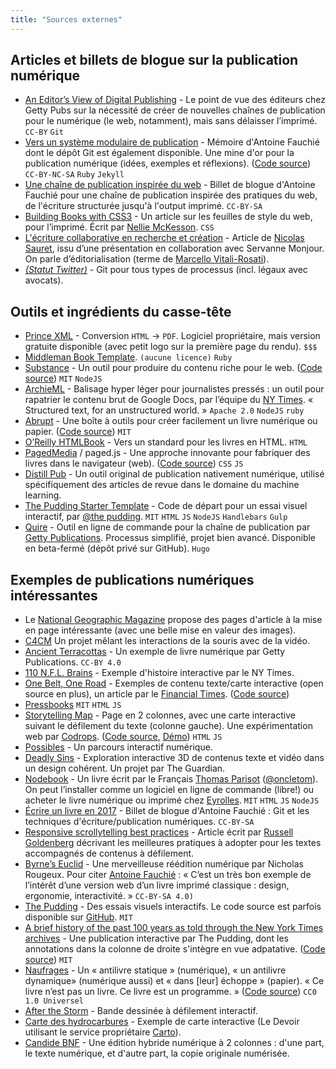 ```yaml
---
title: "Sources externes"
---
```


## Articles et billets de blogue sur la publication numérique

- [An Editor’s View of Digital Publishing](http://blogs.getty.edu/iris/an-editors-view-of-digital-publishing/) - Le point de vue des éditeurs chez Getty Pubs sur la nécessité de créer de nouvelles chaînes de publication pour le numérique (le web, notamment), mais sans délaisser l’imprimé. `CC-BY` `Git`
- [Vers un système modulaire de publication](https://memoire.quaternum.net/) - Mémoire d'Antoine Fauchié dont le dépôt Git est également disponible. Une mine d'or pour la publication numérique (idées, exemples et réflexions). ([Code source](https://gitlab.com/antoinentl/systeme-modulaire-de-publication)) `CC-BY-NC-SA` `Ruby` `Jekyll`
- [Une chaîne de publication inspirée du web](https://www.quaternum.net/2017/03/13/une-chaine-de-publication-inspiree-du-web/) - Billet de blogue d'Antoine Fauchié pour une chaîne de publication inspirée des pratiques du web, de l'écriture structurée jusqu'à l'output imprimé. `CC-BY-SA`
- [Building Books with CSS3](alistapart.com/article/building-books-with-css3) - Un article sur les feuilles de style du web, pour l’imprimé. Écrit par [Nellie McKesson](https://alistapart.com/author/nmckesson). `CSS`
- [L'écriture collaborative en recherche et création](http://nicolassauret.net/carnet/2018/03/23/l-ecriture-collaborative-en-recherche-et-creation/) - Article de [Nicolas Sauret](http://nicolassauret.net), issu d’une présentation en collaboration avec Servanne Monjour. On parle d’éditorialisation (terme de [Marcello Vitali-Rosati](http://vitalirosati.com/)).
- [_(Statut Twitter)_](https://twitter.com/antoinentl/status/991317685161152512) - Git pour tous types de processus (incl. légaux avec avocats).

## Outils et ingrédients du casse-tête

- [Prince XML](https://www.princexml.com/) - Conversion `HTML` -> `PDF`. Logiciel propriétaire, mais version gratuite disponible (avec petit logo sur la première page du rendu). `$$$`
- [Middleman Book Template](https://github.com/thegetty/middleman-book-template). `(aucune licence)` `Ruby`
- [Substance](http://substance.io/) - Un outil pour produire du contenu riche pour le web. ([Code source](https://github.com/substance/substance)) `MIT` `NodeJS`
- [ArchieML](http://archieml.org/) - Balisage hyper léger pour journalistes pressés : un outil pour rapatrier le contenu brut de Google Docs, par l’équipe du [NY Times](https://github.com/newsdev). « Structured text,
  for an unstructured world. » `Apache 2.0` `NodeJS` `ruby`
- [Abrupt](https://abrupt.ch/colophon/#outils) - Une boîte à outils pour créer facilement un livre numérique ou papier. ([Code source](https://gitlab.com/cestabrupt/gabarit-abrupt)) `MIT`
- [O’Reilly HTMLBook](http://oreillymedia.github.io/HTMLBook/#_book) - Vers un standard pour les livres en HTML. `HTML`
- [PagedMedia](https://www.pagedmedia.org/) / paged.js - Une approche innovante pour fabriquer des livres dans le navigateur (web). ([Code source](https://gitlab.pagedmedia.org/public)) `CSS` `JS`
- [Distill Pub](https://github.com/distillpub/post--example) - Un outil original de publication nativement numérique, utilisé spécifiquement des articles de revue dans le domaine du machine learning.
- [The Pudding Starter Template](https://github.com/the-pudding/starter) - Code de départ pour un essai visuel interactif, par [@the pudding](https://github.com/the-pudding).  `MIT` `HTML` `JS` `NodeJS` `Handlebars` `Gulp`
- [Quire](https://github.com/gettypubs/quire) - Outil en ligne de commande pour la chaîne de publication par [Getty Publications](http://www.getty.edu/publications/digital/index.html). Processus simplifié, projet bien avancé. Disponible en beta-fermé (dépôt privé sur GitHub). `Hugo` 

## Exemples de publications numériques intéressantes

- Le [National Geographic Magazine](https://www.nationalgeographic.com/magazine/) propose des pages d'article à la mise en page intéressante (avec une belle mise en valeur des images).
- [C4CM](https://c4cm.creativity-class.xyz/en/) Un projet mêlant les interactions de la souris avec de la vidéo.
- [Ancient Terracottas](http://www.getty.edu/publications/terracottas/) - Un exemple de livre numérique par Getty Publications. `CC-BY 4.0`
- [110 N.F.L. Brains](https://www.nytimes.com/interactive/2017/07/25/sports/football/nfl-cte.html) - Exemple d'histoire interactive par le NY Times.
- [One Belt, One Road](https://ig.ft.com/sites/special-reports/one-belt-one-road/) - Exemples de contenu texte/carte interactive (open source en plus), un article par le [Financial Times](https://www.ft.com/). ([Code source](https://github.com/ft-interactive/one-belt-one-road))
- [Pressbooks](https://pressbooks.com/) `MIT` `HTML` `JS`
- [Storytelling Map](https://tympanus.net/codrops/2015/12/16/animated-map-path-for-interactive-storytelling/) - Page en 2 colonnes, avec une carte interactive suivant le défilement du texte (colonne gauche). Une expérimentation web par [Codrops](https://tympanus.net/codrops/). ([Code source](http://tympanus.net/Development/StorytellingMap/StorytellingMap.zip), [Démo](https://tympanus.net/Development/StorytellingMap/)) `HTML` `JS`
- [Possibles](http://possibles.ca/en/) - Un parcours interactif numérique.
- [Deadly Sins](http://digital-deadly-sins.theguardian.com) - Exploration interactive 3D de contenus texte et vidéo dans un design cohérent. Un projet par The Guardian.
- [Nodebook](https://oncletom.io/node.js/) - Un livre écrit par le Français [Thomas Parisot](https://oncletom.io/) ([@oncletom](https://github.com/oncletom)). On peut l’installer comme un logiciel en ligne de commande (libre!) ou acheter le livre numérique ou imprimé chez [Eyrolles](https://www.eyrolles.com/). `MIT` `HTML` `JS` `NodeJS`
- [Écrire un livre en 2017](https://www.quaternum.net/2017/03/07/ecrire-un-livre-en-2017/) - Billet de blogue d'Antoine Fauchié : Git et les techniques d'écriture/publication numériques. `CC-BY-SA`
- [Responsive scrollytelling best practices](https://pudding.cool/process/responsive-scrollytelling/) - Article écrit par [Russell Goldenberg](https://twitter.com/codenberg) décrivant les meilleures pratiques à adopter pour les textes accompagnés de contenus à défilement.
- [Byrne’s Euclid](https://c82.net/euclid/) - Une merveilleuse réédition numérique par Nicholas Rougeux. Pour citer [Antoine Fauchié](https://www.quaternum.net/2019/02/11/une-reedition-numerique/) : « C’est un très bon exemple de l’intérêt d’une version web d’un livre imprimé classique : design, ergonomie, interactivité. » `CC-BY-SA 4.0)`
- [The Pudding](https://pudding.cool/) - Des essais visuels interactifs. Le code source est parfois disponible sur [GitHub](https://github.com/the-pudding). `MIT`
- [A brief history of the past 100 years as told through the New York Times archives](https://pudding.cool/2018/12/brief-history/) - Une publication interactive par The Pudding, dont les annotations dans la colonne de droite s'intègre en vue adpatative. ([Code source](https://github.com/the-pudding/nyt-viz)) `MIT`
- [Naufrages](https://abrupt.ch/beata-raoul/naufrages/) - Un « antilivre statique » (numérique), « un antilivre dynamique» (numérique aussi) et « dans [leur] échoppe » (papier). « Ce livre n’est pas un livre. Ce livre est un programme. » ([Code source](https://gitlab.com/cestabrupt/beata-raoul-naufrages)) `CC0 1.0 Universel`
- [After the Storm](http://www.pbs.org/independentlens/interactive/after-the-storm/#/dear-future-disaster-survivor) - Bande dessinée à défilement interactif.
- [Carte des hydrocarbures](http://www.ledevoir.com/documents/special/16-08_carte-hydrocarbures/index.html) - Exemple de carte interactive (Le Devoir utilisant le service propriétaire [Carto](https://carto.com/)).
- [Candide BNF](https://candide.bnf.fr/livre) - Une édition hybride numérique à 2 colonnes : d'une part, le texte numérique, et d'autre part, la copie originale numérisée.
